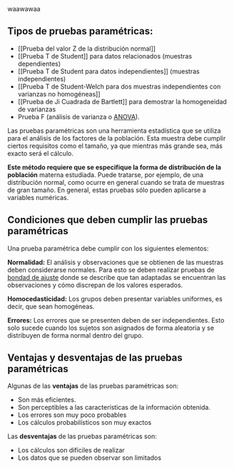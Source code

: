 waawawaa
## Tipos de pruebas paramétricas: 

- [[Prueba del valor Z de la distribución normal]]
- [[Prueba T de Student]] para datos relacionados (muestras dependientes)
-  [[Prueba T de Student para datos independientes]] (muestras independientes)
- [[Prueba T de Student-Welch para dos muestras independientes con varianzas no homogéneas]]
- [[Prueba de Ji Cuadrada de Bartlett]] para demostrar la homogeneidad de varianzas
- Prueba F (análisis de varianza o [ANOVA](https://www.questionpro.com/blog/es/anova/)).

Las pruebas paramétricas son una herramienta estadística que se utiliza para el análisis de los factores de la población. Esta muestra debe cumplir ciertos requisitos como el tamaño, ya que mientras más grande sea, más exacto será el cálculo.

**Este método requiere que se especifique la forma de distribución de la población** materna estudiada. Puede tratarse, por ejemplo, de una distribución normal, como ocurre en general cuando se trata de muestras de gran tamaño. En general, estas pruebas sólo pueden aplicarse a variables numéricas.
## Condiciones que deben cumplir las pruebas paramétricas

Una prueba paramétrica debe cumplir con los siguientes elementos:

**Normalidad:** El análisis y observaciones que se obtienen de las muestras deben considerarse normales. Para esto se deben realizar pruebas de [bondad de ajuste](https://es.wikipedia.org/wiki/Bondad_de_ajuste) donde se describe que tan adaptadas se encuentran las observaciones y cómo discrepan de los valores esperados.

**Homocedasticidad:** Los grupos deben presentar variables uniformes, es decir, que sean homogéneas.

**Errores:** Los errores que se presenten deben de ser independientes. Esto solo sucede cuando los sujetos son asignados de forma aleatoria y se distribuyen de forma normal dentro del grupo.

## Ventajas y desventajas de las pruebas paramétricas

Algunas de las **ventajas** de las pruebas paramétricas son:

- Son más eficientes.
- Son perceptibles a las características de la información obtenida.
- Los errores son muy poco probables
- Los cálculos probabilísticos son muy exactos

Las **desventajas** de las pruebas paramétricas son:

- Los cálculos son difíciles de realizar
- Los datos que se pueden observar son limitados



